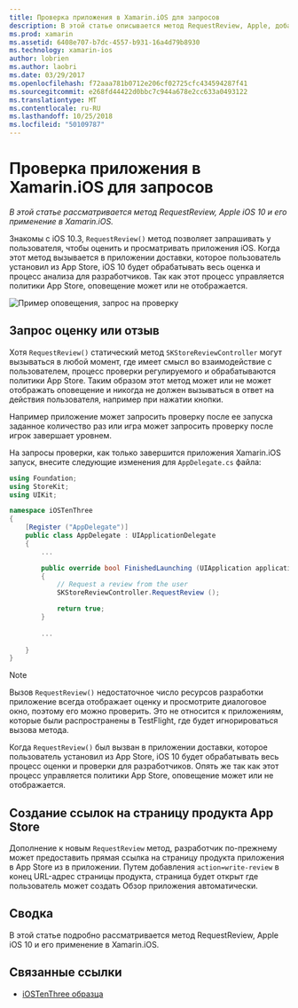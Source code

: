```yaml
---
title: Проверка приложения в Xamarin.iOS для запросов
description: В этой статье описывается метод RequestReview, Apple, добавляемый в iOS 10 и обсуждаются способы ее применения в Xamarin.iOS.
ms.prod: xamarin
ms.assetid: 6408e707-b7dc-4557-b931-16a4d79b8930
ms.technology: xamarin-ios
author: lobrien
ms.author: laobri
ms.date: 03/29/2017
ms.openlocfilehash: f72aaa781b0712e206cf02725cfc434594287f41
ms.sourcegitcommit: e268fd44422d0bbc7c944a678e2cc633a0493122
ms.translationtype: MT
ms.contentlocale: ru-RU
ms.lasthandoff: 10/25/2018
ms.locfileid: "50109787"
---
```

# <a name="request-app-review-in-xamarinios"></a>Проверка приложения в Xamarin.iOS для запросов

_В этой статье рассматривается метод RequestReview, Apple iOS 10 и его применение в Xamarin.iOS._

Знакомы с iOS 10.3, `RequestReview()` метод позволяет запрашивать у пользователя, чтобы оценить и просматривать приложения iOS. Когда этот метод вызывается в приложении доставки, которое пользователь установил из App Store, iOS 10 будет обрабатывать весь оценка и процесс анализа для разработчиков. Так как этот процесс управляется политики App Store, оповещение может или не отображается.

![](request-app-review-images/review01.png "Пример оповещения, запрос на проверку")

## <a name="requesting-a-rating-or-review"></a>Запрос оценку или отзыв

Хотя `RequestReview()` статический метод `SKStoreReviewController` могут вызываться в любой момент, где имеет смысл во взаимодействие с пользователем, процесс проверки регулируемого и обрабатываются политики App Store. Таким образом этот метод может или не может отображать оповещение и никогда не должен вызываться в ответ на действия пользователя, например при нажатии кнопки.

Например приложение может запросить проверку после ее запуска заданное количество раз или игра может запросить проверку после игрок завершает уровнем.

На запросы проверки, как только завершится приложения Xamarin.iOS запуск, внесите следующие изменения для `AppDelegate.cs` файла:

```csharp
using Foundation;
using StoreKit;
using UIKit;

namespace iOSTenThree
{
    [Register ("AppDelegate")]
    public class AppDelegate : UIApplicationDelegate
    {
        ...

        public override bool FinishedLaunching (UIApplication application, NSDictionary launchOptions)
        {
            // Request a review from the user
            SKStoreReviewController.RequestReview ();

            return true;
        }
        
        ...
        
    }
}
```

> [!NOTE]
> Вызов `RequestReview()` недостаточное число ресурсов разработки приложение всегда отображает оценку и просмотрите диалоговое окно, поэтому его можно проверить. Это не относится к приложениям, которые были распространены в TestFlight, где будет игнорироваться вызова метода.

Когда `RequestReview()` был вызван в приложении доставки, которое пользователь установил из App Store, iOS 10 будет обрабатывать весь процесс оценки и проверки для разработчиков. Опять же так как этот процесс управляется политики App Store, оповещение может или не отображается.

## <a name="linking-to-an-app-store-product-page"></a>Создание ссылок на страницу продукта App Store 

Дополнение к новым `RequestReview` метод, разработчик по-прежнему может предоставить прямая ссылка на страницу продукта приложения в App Store из в приложении. Путем добавления `action=write-review` в конец URL-адрес страницы продукта, страница будет открыт где пользователь может создать Обзор приложения автоматически. 

## <a name="summary"></a>Сводка

В этой статье подробно рассматривается метод RequestReview, Apple iOS 10 и его применение в Xamarin.iOS.



## <a name="related-links"></a>Связанные ссылки

- [iOSTenThree образца](https://developer.xamarin.com/samples/ios/iOS10/iOSTenThree)
